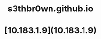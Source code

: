 <style> 
h1{
  text-align: center;
  
}

</style>
<h1> s3thbr0wn.github.io </h1>
<h1>[10.183.1.9](10.183.1.9)</h1>
